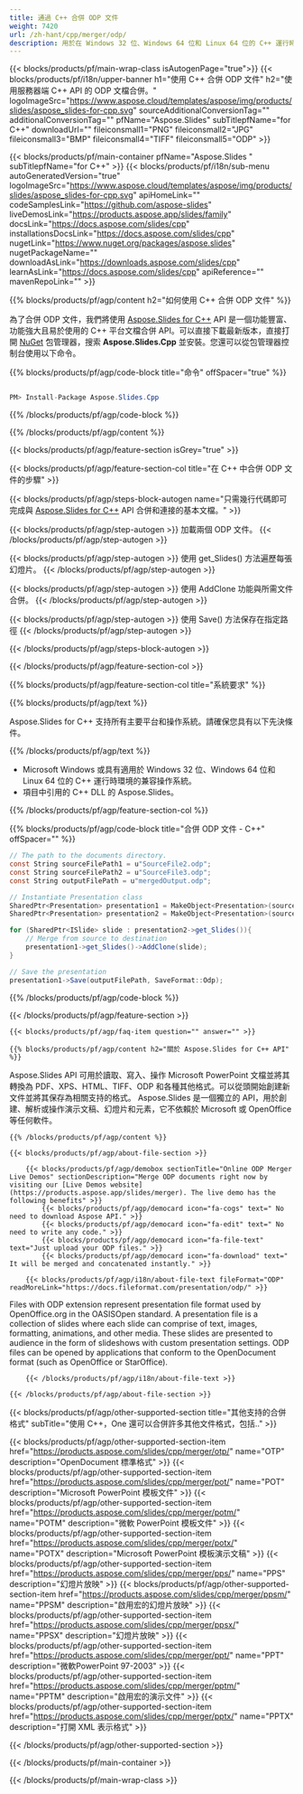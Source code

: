 ```yaml
---
title: 通過 C++ 合併 ODP 文件
weight: 7420
url: /zh-hant/cpp/merger/odp/ 
description: 用於在 Windows 32 位、Windows 64 位和 Linux 64 位的 C++ 運行時環境中組合 ODP 文檔的 C++ 示例代碼。
---
```


{{< blocks/products/pf/main-wrap-class isAutogenPage="true">}}
{{< blocks/products/pf/i18n/upper-banner h1="使用 C++ 合併 ODP 文件" h2="使用服務器端 C++ API 的 ODP 文檔合併。" logoImageSrc="https://www.aspose.cloud/templates/aspose/img/products/slides/aspose_slides-for-cpp.svg" sourceAdditionalConversionTag="" additionalConversionTag="" pfName="Aspose.Slides" subTitlepfName="for C++" downloadUrl="" fileiconsmall1="PNG" fileiconsmall2="JPG" fileiconsmall3="BMP" fileiconsmall4="TIFF" fileiconsmall5="ODP" >}}

{{< blocks/products/pf/main-container pfName="Aspose.Slides " subTitlepfName="for C++" >}}
{{< blocks/products/pf/i18n/sub-menu autoGeneratedVersion="true" logoImageSrc="https://www.aspose.cloud/templates/aspose/img/products/slides/aspose_slides-for-cpp.svg" apiHomeLink="" codeSamplesLink="https://github.com/aspose-slides" liveDemosLink="https://products.aspose.app/slides/family" docsLink="https://docs.aspose.com/slides/cpp" installationsDocsLink="https://docs.aspose.com/slides/cpp" nugetLink="https://www.nuget.org/packages/aspose.slides" nugetPackageName="" downloadAsLink="https://downloads.aspose.com/slides/cpp" learnAsLink="https://docs.aspose.com/slides/cpp" apiReference="" mavenRepoLink="" >}}

{{% blocks/products/pf/agp/content h2="如何使用 C++ 合併 ODP 文件" %}}

 為了合併 ODP 文件，我們將使用
 [Aspose.Slides for C++](https://products.aspose.com/slides/cpp)
 API 是一個功能豐富、功能強大且易於使用的 C++ 平台文檔合併 API。可以直接下載最新版本，直接打開
 [NuGet](https://www.nuget.org/packages/aspose.slides)
 包管理器，搜索
 **Aspose.Slides.Cpp**
 並安裝。您還可以從包管理器控制台使用以下命令。

{{% blocks/products/pf/agp/code-block title="命令" offSpacer="true" %}}

```cs

PM> Install-Package Aspose.Slides.Cpp

```

{{% /blocks/products/pf/agp/code-block %}}

{{% /blocks/products/pf/agp/content %}}

{{< blocks/products/pf/agp/feature-section isGrey="true" >}}


{{< blocks/products/pf/agp/feature-section-col title="在 C++ 中合併 ODP 文件的步驟" >}}

{{< blocks/products/pf/agp/steps-block-autogen name="只需幾行代碼即可完成與 [Aspose.Slides for C++](https://products.aspose.com/slides/cpp) API 合併和連接的基本文檔。" >}}

{{< blocks/products/pf/agp/step-autogen >}}
加載兩個 ODP 文件。
{{< /blocks/products/pf/agp/step-autogen >}}

{{< blocks/products/pf/agp/step-autogen >}}
使用 get\_Slides() 方法遍歷每張幻燈片。
{{< /blocks/products/pf/agp/step-autogen >}}

{{< blocks/products/pf/agp/step-autogen >}}
使用 AddClone 功能與所需文件合併。
{{< /blocks/products/pf/agp/step-autogen >}}

{{< blocks/products/pf/agp/step-autogen >}}
使用 Save() 方法保存在指定路徑
{{< /blocks/products/pf/agp/step-autogen >}}

{{< /blocks/products/pf/agp/steps-block-autogen >}}

{{< /blocks/products/pf/agp/feature-section-col >}}

{{% blocks/products/pf/agp/feature-section-col title="系統要求" %}}

{{% blocks/products/pf/agp/text %}}

 Aspose.Slides for C++ 支持所有主要平台和操作系統。請確保您具有以下先決條件。

{{% /blocks/products/pf/agp/text %}}

- Microsoft Windows 或具有適用於 Windows 32 位、Windows 64 位和 Linux 64 位的 C++ 運行時環境的兼容操作系統。
- 項目中引用的 C++ DLL 的 Aspose.Slides。

{{% /blocks/products/pf/agp/feature-section-col %}}

{{% blocks/products/pf/agp/code-block title="合併 ODP 文件 - C++" offSpacer="" %}}

```cs
// The path to the documents directory.
const String sourceFilePath1 = u"SourceFile2.odp";
const String sourceFilePath2 = u"SourceFile3.odp";
const String outputFilePath = u"mergedOutput.odp";

// Instantiate Presentation class
SharedPtr<Presentation> presentation1 = MakeObject<Presentation>(sourceFilePath1);
SharedPtr<Presentation> presentation2 = MakeObject<Presentation>(sourceFilePath2);

for (SharedPtr<ISlide> slide : presentation2->get_Slides()){
	// Merge from source to destination 
	presentation1->get_Slides()->AddClone(slide);
}

// Save the presentation
presentation1->Save(outputFilePath, SaveFormat::Odp);  

```

{{% /blocks/products/pf/agp/code-block %}}

{{< /blocks/products/pf/agp/feature-section >}}

    {{< blocks/products/pf/agp/faq-item question="" answer="" >}}
 

<!-- aboutfile Starts -->

    {{% blocks/products/pf/agp/content h2="關於 Aspose.Slides for C++ API" %}}

 Aspose.Slides API 可用於讀取、寫入、操作 Microsoft PowerPoint 文檔並將其轉換為 PDF、XPS、HTML、TIFF、ODP 和各種其他格式。可以從頭開始創建新文件並將其保存為相關支持的格式。 Aspose.Slides 是一個獨立的 API，用於創建、解析或操作演示文稿、幻燈片和元素，它不依賴於 Microsoft 或 OpenOffice 等任何軟件。  



    {{% /blocks/products/pf/agp/content %}}

    {{< blocks/products/pf/agp/about-file-section >}}

        {{< blocks/products/pf/agp/demobox sectionTitle="Online ODP Merger Live Demos" sectionDescription="Merge ODP documents right now by visiting our [Live Demos website](https://products.aspose.app/slides/merger). The live demo has the following benefits" >}}
            {{< blocks/products/pf/agp/democard icon="fa-cogs" text=" No need to download Aspose API." >}}
            {{< blocks/products/pf/agp/democard icon="fa-edit" text=" No need to write any code." >}}
            {{< blocks/products/pf/agp/democard icon="fa-file-text" text="Just upload your ODP files." >}}
            {{< blocks/products/pf/agp/democard icon="fa-download" text=" It will be merged and concatenated instantly." >}}

        {{< blocks/products/pf/agp/i18n/about-file-text fileFormat="ODP" readMoreLink="https://docs.fileformat.com/presentation/odp/" >}}
Files with ODP extension represent presentation file format used by OpenOffice.org in the OASISOpen standard. A presentation file is a collection of slides where each slide can comprise of text, images, formatting, animations, and other media. These slides are presented to audience in the form of slideshows with custom presentation settings. ODP files can be opened by applications that conform to the OpenDocument format (such as OpenOffice or StarOffice). 

        {{< /blocks/products/pf/agp/i18n/about-file-text >}}

    {{< /blocks/products/pf/agp/about-file-section >}}

<!-- aboutfile Ends -->

{{< blocks/products/pf/agp/other-supported-section title="其他支持的合併格式" subTitle="使用 C++，One 還可以合併許多其他文件格式，包括.." >}}

{{< blocks/products/pf/agp/other-supported-section-item href="https://products.aspose.com/slides/cpp/merger/otp/" name="OTP" description="OpenDocument 標準格式" >}}
{{< blocks/products/pf/agp/other-supported-section-item href="https://products.aspose.com/slides/cpp/merger/pot/" name="POT" description="Microsoft PowerPoint 模板文件" >}}
{{< blocks/products/pf/agp/other-supported-section-item href="https://products.aspose.com/slides/cpp/merger/potm/" name="POTM" description="微軟 PowerPoint 模板文件" >}}
{{< blocks/products/pf/agp/other-supported-section-item href="https://products.aspose.com/slides/cpp/merger/potx/" name="POTX" description="Microsoft PowerPoint 模板演示文稿" >}}
{{< blocks/products/pf/agp/other-supported-section-item href="https://products.aspose.com/slides/cpp/merger/pps/" name="PPS" description="幻燈片放映" >}}
{{< blocks/products/pf/agp/other-supported-section-item href="https://products.aspose.com/slides/cpp/merger/ppsm/" name="PPSM" description="啟用宏的幻燈片放映" >}}
{{< blocks/products/pf/agp/other-supported-section-item href="https://products.aspose.com/slides/cpp/merger/ppsx/" name="PPSX" description="幻燈片放映" >}}
{{< blocks/products/pf/agp/other-supported-section-item href="https://products.aspose.com/slides/cpp/merger/ppt/" name="PPT" description="微軟PowerPoint 97-2003" >}}
{{< blocks/products/pf/agp/other-supported-section-item href="https://products.aspose.com/slides/cpp/merger/pptm/" name="PPTM" description="啟用宏的演示文件" >}}
{{< blocks/products/pf/agp/other-supported-section-item href="https://products.aspose.com/slides/cpp/merger/pptx/" name="PPTX" description="打開 XML 表示格式" >}}

{{< /blocks/products/pf/agp/other-supported-section >}}

{{< /blocks/products/pf/main-container >}}
    
{{< /blocks/products/pf/main-wrap-class >}}